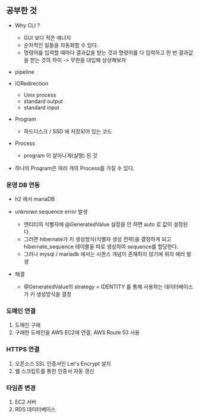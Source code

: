 공부한 것
-

- Why CLI ?
  - GUI 보다 적은 에너지
  - 순차적인 일들을 자동화할 수 있다.
  - 명령어를 입력할 때마다 결과값을 받는 것과 명령어를 다 입력하고 한 번 결과값을 받는 것의 차이 -> 무한을 대입해 상상해보자

- pipeline
- IORedirection
  - Unix process
  - standard output
  - standard input

- Program
  - 하드디스크 / SSD 에 저장되어 있는 코드

- Process
  - program 이 살아나게(실행) 된 것

- 하나의 Program은 여러 개의 Process를 가질 수 있다.

### 운영 DB 연동
- h2 에서 mariaDB
- unknown sequence error 발생
  - 엔티티의 식별자에 @GeneratedValue 설정을 안 하면 auto 로 값이 설정된다.
  - 그러면 hibernate가 키 생성방식(식별자 생성 전략)을 결정하게 되고 hibernate_sequence 테이블을 따로 생성하여 sequence를 할당한다.
  - 그러나 mysql / mariadb 에서는 시퀀스 개념이 존재하지 않기에 위의 에러 발생

- 해결
  - @GeneratedValue의 strategy = IDENTITY 를 통해 사용하는 데이터베이스가 키 생성방식을 결정

### 도메인 연결
1. 도메인 구매
2. 구매한 도메인을 AWS EC2에 연결, AWS Route 53 사용

### HTTPS 연결
1. 오픈소스 SSL 인증서인 Let's Encrypt 설치
2. 쉘 스크립트를 통한 인증서 자동 갱신

### 타임존 변경
1. EC2 서버
2. RDS 데이터베이스